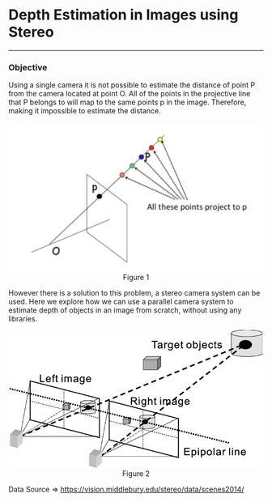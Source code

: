# Depth Estimation in Images using Stereo
-------
### Objective
Using a single camera it is not possible to estimate the distance of point P from the camera located at point O. All of the points in the projective line that P belongs to will map to the same points p in the image. Therefore, making it impossible to estimate the distance.
<p align="center">
  <img src="./images/helper_images/Img1.png" width="500" />
  <br/>
  Figure 1
</p>

However there is a solution to this problem, a stereo camera system can be used. Here we explore how we can use a parallel camera system to estimate depth of objects in an image from scratch, without using any libraries.

<p align="center">
  <img src="./images/helper_images/Binocular-stereo-vision.png" width="500" />
  <br/>
  Figure 2
</p>


Data Source => https://vision.middlebury.edu/stereo/data/scenes2014/
